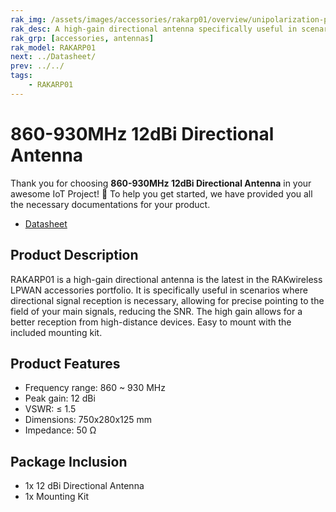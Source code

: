 ```yaml
---
rak_img: /assets/images/accessories/rakarp01/overview/unipolarization-plate.png
rak_desc: A high-gain directional antenna specifically useful in scenarios where directional signal reception is necessary.
rak_grp: [accessories, antennas]
rak_model: RAKARP01
next: ../Datasheet/
prev: ../../
tags: 
    - RAKARP01
---
```


# 860-930MHz 12dBi Directional Antenna

Thank you for choosing **860-930MHz 12dBi Directional Antenna** in your awesome IoT Project! 🎉 To help you get started, we have provided you all the necessary documentations for your product.

* [Datasheet](../Datasheet/)

## Product Description

RAKARP01 is a high-gain directional antenna is the latest in the RAKwireless LPWAN accessories portfolio. It is specifically useful in scenarios where directional signal reception is necessary, allowing for precise pointing to the field of your main signals, reducing the SNR. The high gain allows for a better reception from high-distance devices. Easy to mount with the included mounting kit.

## Product Features

- Frequency range: 860 ~ 930&nbsp;MHz
- Peak gain: 12&nbsp;dBi
- VSWR: ≤ 1.5
- Dimensions: 750x280x125&nbsp;mm
- Impedance: 50&nbsp;Ω

## Package Inclusion

- 1x 12&nbsp;dBi Directional Antenna
- 1x Mounting Kit
